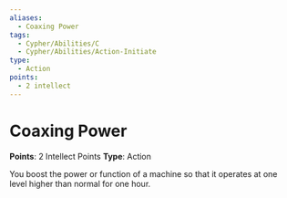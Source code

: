 ```yaml
---
aliases:
  - Coaxing Power
tags:
  - Cypher/Abilities/C
  - Cypher/Abilities/Action-Initiate
type:
  - Action
points:
  - 2 intellect
---
```


# Coaxing Power

**Points**: 2 Intellect Points
**Type**: Action

You boost the power or function of a machine so that it operates at one level higher than normal for one hour.
